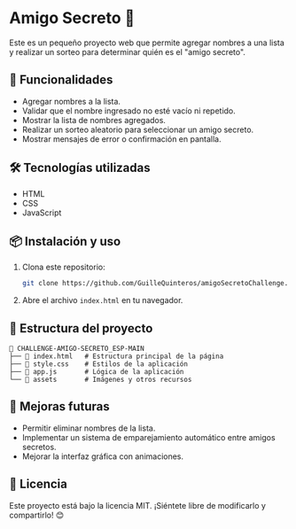 # Amigo Secreto 🎁

Este es un pequeño proyecto web que permite agregar nombres a una lista y realizar un sorteo para determinar quién es el "amigo secreto".

## 🚀 Funcionalidades

- Agregar nombres a la lista.
- Validar que el nombre ingresado no esté vacío ni repetido.
- Mostrar la lista de nombres agregados.
- Realizar un sorteo aleatorio para seleccionar un amigo secreto.
- Mostrar mensajes de error o confirmación en pantalla.

## 🛠 Tecnologías utilizadas

- HTML
- CSS
- JavaScript

## 📦 Instalación y uso

1. Clona este repositorio:
   ```sh
   git clone https://github.com/GuilleQuinteros/amigoSecretoChallenge.git
   ```
2. Abre el archivo `index.html` en tu navegador.

## 📜 Estructura del proyecto

```
📂 CHALLENGE-AMIGO-SECRETO_ESP-MAIN
├── 📄 index.html   # Estructura principal de la página
├── 📄 style.css    # Estilos de la aplicación
├── 📄 app.js       # Lógica de la aplicación
└── 📂 assets       # Imágenes y otros recursos
```

## 📌 Mejoras futuras

- Permitir eliminar nombres de la lista.
- Implementar un sistema de emparejamiento automático entre amigos secretos.
- Mejorar la interfaz gráfica con animaciones.

## 📄 Licencia

Este proyecto está bajo la licencia MIT. ¡Siéntete libre de modificarlo y compartirlo! 😊

